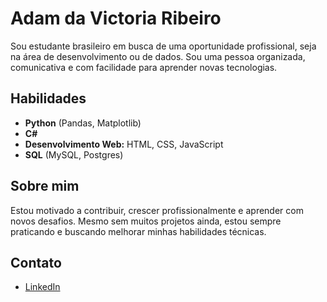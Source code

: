 # Adam da Victoria Ribeiro

Sou estudante brasileiro em busca de uma oportunidade profissional, seja na área de desenvolvimento ou de dados. Sou uma pessoa organizada, comunicativa e com facilidade para aprender novas tecnologias.

## Habilidades

- **Python** (Pandas, Matplotlib)
- **C#**
- **Desenvolvimento Web:** HTML, CSS, JavaScript
- **SQL** (MySQL, Postgres)

## Sobre mim

Estou motivado a contribuir, crescer profissionalmente e aprender com novos desafios. Mesmo sem muitos projetos ainda, estou sempre praticando e buscando melhorar minhas habilidades técnicas.

## Contato

- [LinkedIn](https://www.linkedin.com/in/adam-da-victoria-ribeiro-1a6010259)
